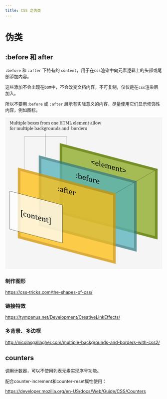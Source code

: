 ```yaml
---
title: CSS 之伪类
---
```

# 伪类

## :before 和 after

`:before` 和 `:after` 下特有的 `content`，用于在`css`渲染中向元素逻辑上的头部或尾部添加内容。

这些添加不会出现在`DOM`中，不会改变文档内容，不可复制，仅仅是在`css`渲染层加入。

所以不要用`:before` 或 `:after` 展示有实际意义的内容，尽量使用它们显示修饰性内容，例如图标。

![css2-multiple-background-border-model](./assets/css2-multiple-background-border-model.png)

### 制作图形

https://css-tricks.com/the-shapes-of-css/



### 链接特效

https://tympanus.net/Development/CreativeLinkEffects/



### 多背景、多边框

http://nicolasgallagher.com/multiple-backgrounds-and-borders-with-css2/

## counters

调用计数器，可以不使用列表元素实现序号功能。

配合counter-increment和counter-reset属性使用：



<https://developer.mozilla.org/en-US/docs/Web/Guide/CSS/Counters>
